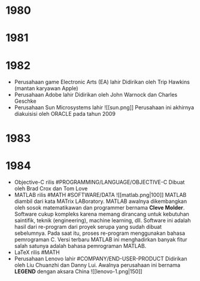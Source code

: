 # 1980
# 1981
# 1982
- Perusahaan game Electronic Arts (EA) lahir
	Didirikan oleh Trip Hawkins (mantan karyawan Apple)
- Perusahaan Adobe lahir
	Didirikan oleh John Warnock dan Charles Geschke
- Perusahaan Sun Microsystems lahir
	![[sun.png]]
	Perusahaan ini akhirnya diakuisisi oleh ORACLE pada tahun 2009
# 1983
# 1984
- Objective-C rilis #PROGRAMMING/LANGUAGE/OBJECTIVE-C
	Dibuat oleh Brad Crox dan Tom Love
- MATLAB rilis #MATH #SOFTWARE/DATA 
	![[matlab.png|100]]
	MATLAB diambil dari kata MATrix LABoratory. MATLAB awalnya dikembangkan oleh sosok matematikawan dan programmer bernama **Cleve Molder**. Software cukup kompleks karena memang dirancang untuk kebutuhan saintifik, teknik (engineering), machine learning, dll. 
	Software ini adalah hasil dari re-program dari proyek serupa yang sudah dibuat sebelumnya. Pada saat itu, proses re-program menggunakan bahasa pemrograman C. Versi terbaru MATLAB ini menghadirkan banyak fitur salah satunya adalah bahasa pemrograman MATLAB.
- LaTeX rilis #MATH
- Perusahaan Lenovo lahir #COMPANY/END-USER-PRODUCT 
	Didirikan oleh Liu Chuanzhi dan Danny Lui. Awalnya perusahaan ini bernama **LEGEND** dengan aksara China
	![[lenovo-1.png|150]]